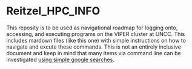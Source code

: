 # Reitzel_HPC_INFO
This reposity is to be used as navigational roadmap for logging onto, accessing, and executing programs on the VIPER cluster at UNCC. This includes mardown files (like this one) with simple instructions on how to navigate and excute these commands. This is not an entirely inclusive document and keep in mind that many items via command line can be investigated [using simple google searches](www.google.com).
